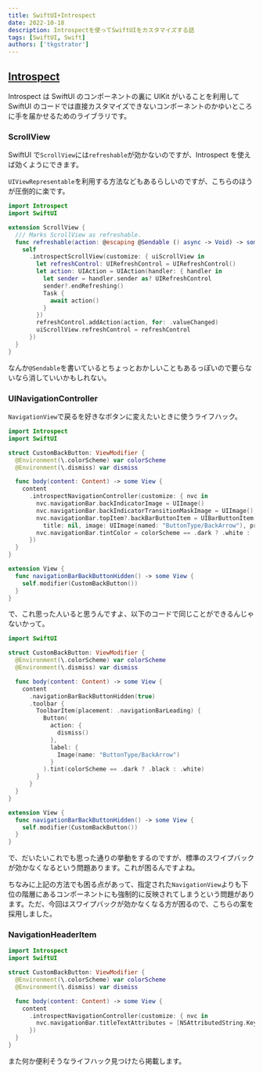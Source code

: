```yaml
---
title: SwiftUI+Introspect
date: 2022-10-18
description: Introspectを使ってSwiftUIをカスタマイズする話
tags: [SwiftUI, Swift]
authors: ['tkgstrator']
---
```


## [Introspect](https://github.com/siteline/SwiftUI-Introspect)

Introspect は SwiftUI のコンポーネントの裏に UIKit がいることを利用して SwiftUI のコードでは直接カスタマイズできないコンポーネントのかゆいところに手を届かせるためのライブラリです。

### ScrollView

SwiftUI で`ScrollView`には`refreshable`が効かないのですが、Introspect を使えば効くようにできます。

`UIViewRepresentable`を利用する方法などもあるらしいのですが、こちらのほうが圧倒的に楽です。

```swift
import Introspect
import SwiftUI

extension ScrollView {
  /// Marks ScrollView as refreshable.
  func refreshable(action: @escaping @Sendable () async -> Void) -> some View {
    self
      .introspectScrollView(customize: { uiScrollView in
        let refreshControl: UIRefreshControl = UIRefreshControl()
        let action: UIAction = UIAction(handler: { handler in
          let sender = handler.sender as? UIRefreshControl
          sender?.endRefreshing()
          Task {
            await action()
          }
        })
        refreshControl.addAction(action, for: .valueChanged)
        uiScrollView.refreshControl = refreshControl
      })
  }
}
```

なんか`@Sendable`を書いているとちょっとおかしいこともあるっぽいので要らないなら消していいかもしれない。

### UINavigationController

`NavigationView`で戻るを好きなボタンに変えたいときに使うライフハック。

```swift
import Introspect
import SwiftUI

struct CustomBackButton: ViewModifier {
  @Environment(\.colorScheme) var colorScheme
  @Environment(\.dismiss) var dismiss

  func body(content: Content) -> some View {
    content
      .introspectNavigationController(customize: { nvc in
        nvc.navigationBar.backIndicatorImage = UIImage()
        nvc.navigationBar.backIndicatorTransitionMaskImage = UIImage()
        nvc.navigationBar.topItem?.backBarButtonItem = UIBarButtonItem(
          title: nil, image: UIImage(named: "ButtonType/BackArrow"), primaryAction: nil, menu: nil)
        nvc.navigationBar.tintColor = colorScheme == .dark ? .white : .black
      })
  }
}

extension View {
  func navigationBarBackButtonHidden() -> some View {
    self.modifier(CustomBackButton())
  }
}
```

で、これ思った人いると思うんですよ、以下のコードで同じことができるんじゃないかって。

```swift
import SwiftUI

struct CustomBackButton: ViewModifier {
  @Environment(\.colorScheme) var colorScheme
  @Environment(\.dismiss) var dismiss

  func body(content: Content) -> some View {
    content
      .navigationBarBackButtonHidden(true)
      .toolbar {
        ToolbarItem(placement: .navigationBarLeading) {
          Button(
            action: {
              dismiss()
            },
            label: {
              Image(name: "ButtonType/BackArrow")
            }
          ).tint(colorScheme == .dark ? .black : .white)
        }
      }
  }
}

extension View {
  func navigationBarBackButtonHidden() -> some View {
    self.modifier(CustomBackButton())
  }
}
```

で、だいたいこれでも思った通りの挙動をするのですが、標準のスワイプバックが効かなくなるという問題あります。これが困るんですよね。

ちなみに上記の方法でも困る点があって、指定された`NavigationView`よりも下位の階層にあるコンポーネントにも強制的に反映されてしまうという問題があります。ただ、今回はスワイプバックが効かなくなる方が困るので、こちらの案を採用しました。

### NavigationHeaderItem

```swift
import Introspect
import SwiftUI

struct CustomBackButton: ViewModifier {
  @Environment(\.colorScheme) var colorScheme
  @Environment(\.dismiss) var dismiss

  func body(content: Content) -> some View {
    content
      .introspectNavigationController(customize: { nvc in
        nvc.navigationBar.titleTextAttributes = [NSAttributedString.Key.font: UIFont(name: "FONT NAME", size: 16)!]
      })
  }
}
```

また何か便利そうなライフハック見つけたら掲載します。
